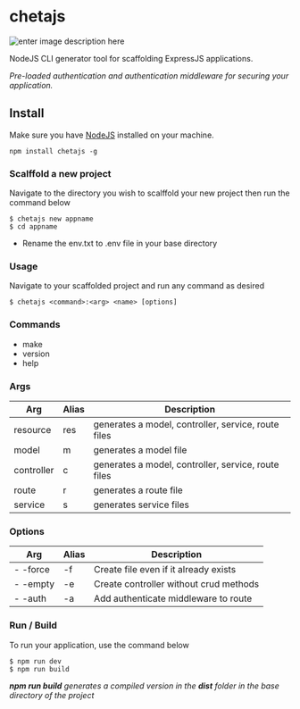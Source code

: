 
# chetajs

![enter image description here](https://res.cloudinary.com/dpyywotyh/image/upload/v1644010567/chetajs/chetajs_banner_y11tt7.png)

  

NodeJS CLI generator tool for scaffolding ExpressJS applications.



*Pre-loaded authentication and authentication middleware for securing your application.*


## Install

Make sure you have [NodeJS](https://nodejs.org/en/) installed on your machine.

```
npm install chetajs -g
```

  

### Scalffold a new project

Navigate to the directory you wish to scalffold your new project then run the command below

```
$ chetajs new appname
$ cd appname
```

- Rename the env.txt to .env file in your base directory

  

### Usage

Navigate to your scaffolded project and run any command as desired

```
$ chetajs <command>:<arg> <name> [options]
```
  
### Commands

- make
- version
- help
  

### Args

|Arg|Alias|Description
|--|--|--|
| resource|res|generates a model, controller, service, route files |
| model|m|generates a model file |
| controller|c|generates a model, controller, service, route files |
| route|r|generates a route file |
| service|s|generates service files |

  

### Options
| Arg | Alias |Description
|--|--|--|
|- -force | -f |Create file even if it already exists
|- -empty |-e| Create controller without crud methods
| - -auth |-a|Add authenticate middleware to route |


### Run / Build
To run your application, use the command below
```
$ npm run dev
$ npm run build
```
***npm run build** generates a compiled version in the **dist** folder in the base directory of the project*
